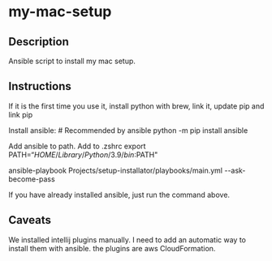 # my-mac-setup

## Description

Ansible script to install my mac setup.

## Instructions



If it is the first time you use it, install python with brew, link it, update pip and link pip

Install ansible: # Recommended by ansible
python -m pip install ansible

Add ansible to path. Add to .zshrc
export PATH=“$HOME/Library/Python/3.9/bin:$PATH"


ansible-playbook Projects/setup-installator/playbooks/main.yml --ask-become-pass

If you have already installed ansible, just run the command above.

## Caveats

We installed intellij plugins manually. I need to add an automatic way to install them with ansible.
the plugins are aws CloudFormation.
